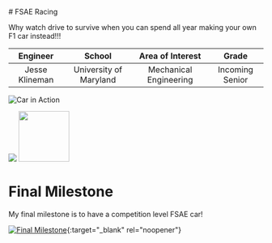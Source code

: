 
﻿# FSAE Racing
 
Why watch drive to survive when you can spend all year making your own F1 car instead!!!

| **Engineer** | **School** | **Area of Interest** | **Grade** |
|:--:|:--:|:--:|:--:|
| Jesse Klineman | University of Maryland | Mechanical Engineering | Incoming Senior

![Car in Action](https://media.giphy.com/media/Z9D7qnRG7xEgy2TWsP/giphy.gif)

![](https://user-images.githubusercontent.com/56967237/122599782-e09e0680-d03c-11eb-8cf8-70be20d15932.jpg)
<img src="https://user-images.githubusercontent.com/56967237/122599782-e09e0680-d03c-11eb-8cf8-70be20d15932.jpg" width="100" height="100">





  
# Final Milestone
My final milestone is to have a competition level FSAE car!

[![Final Milestone](https://res.cloudinary.com/marcomontalbano/image/upload/v1623446497/video_to_markdown/images/youtube--gC7nPNMq_IM-c05b58ac6eb4c4700831b2b3070cd403.jpg)](https://www.youtube.com/watch?v=gC7nPNMq_IM "Final Milestone"){:target="_blank" rel="noopener"}

